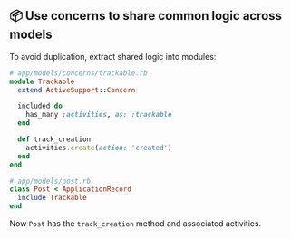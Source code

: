 ## 📦 Use concerns to share common logic across models

To avoid duplication, extract shared logic into modules:

```ruby
# app/models/concerns/trackable.rb
module Trackable
  extend ActiveSupport::Concern

  included do
    has_many :activities, as: :trackable
  end

  def track_creation
    activities.create(action: 'created')
  end
end

# app/models/post.rb
class Post < ApplicationRecord
  include Trackable
end
```

Now `Post` has the `track_creation` method and associated activities.